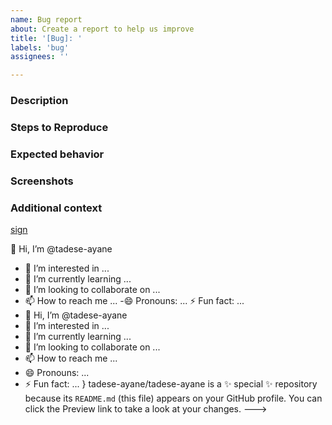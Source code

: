 ```yaml
---
name: Bug report
about: Create a report to help us improve
title: '[Bug]: '
labels: 'bug'
assignees: ''

---
```


<!--
Please note, this package is about IMPLEMENTATION of CommonMark (https://commonmark.org/), not about markdown itself. We stay aside of markup discussions. Prior to reporting a bug, make sure it's about implementation issues.

**Before you post**

1. Read the CommonMark spec: https://spec.commonmark.org/
2. Check the reference implementation for parse errors: https://spec.commonmark.org/dingus/

**In your report**

It will be very helpful if you can provide permalinks with online samples and explain the difference:

- Online demo of `markdown-it`: https://markdown-it.github.io/
- Online demo of reference CommonMark's implementation: https://spec.commonmark.org/dingus/

If you wish to provide a code sample, make sure it is as small as possible and can be executed.

**Bug Report Template**

-->

### Description
<!-- A clear and concise description of what the bug is. -->

### Steps to Reproduce
<!-- Steps to reproduce the behavior: -->

### Expected behavior
<!-- A clear and concise description of what you expected to happen. -->

### Screenshots
<!-- If applicable, add screenshots to help explain your problem. -->

### Additional context
<!-- Add any other context about the problem here. -->

[sign](https://www.w3schools.com/howto/tryit.asp?filename=tryhow_css_register_form)

👋 Hi, I’m @tadese-ayane
- 👀 I’m interested in ...
- 🌱 I’m currently learning ...
- 💞️ I’m looking to collaborate on ...
- 📫 How to reach me ...
-😄 Pronouns: ...
⚡ Fun fact: ...
- 👋 Hi, I’m @tadese-ayane
- 👀 I’m interested in ...
- 🌱 I’m currently learning ...
- 💞️ I’m looking to collaborate on ...
- 📫 How to reach me ...
- 😄 Pronouns: ...
- ⚡ Fun fact: ...
}
tadese-ayane/tadese-ayane is a ✨ special ✨ repository because its `README.md` (this file) appears on your GitHub profile.
You can click the Preview link to take a look at your changes.
--->
